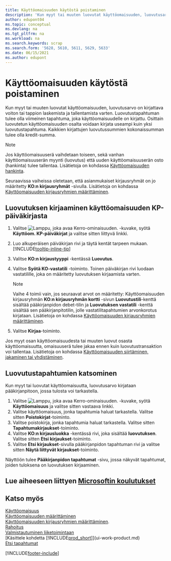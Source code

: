 ```yaml
---
title: Käyttöomaisuuden käytöstä poistaminen
description: 'Kun myyt tai muuten luovutat käyttöomaisuuden, luovutusarvo on kirjattava voiton tai tappion laskemista ja tallentamista varten.'
author: edupont04
ms.topic: conceptual
ms.devlang: na
ms.tgt_pltfrm: na
ms.workload: na
ms.search.keywords: scrap
ms.search.form: '5628, 5610, 5611, 5629, 5633'
ms.date: 06/15/2021
ms.author: edupont
---
```

# <a name="dispose-of-or-retire-fixed-assets"></a>Käyttöomaisuuden käytöstä poistaminen

Kun myyt tai muuten luovutat käyttöomaisuuden, luovutusarvo on kirjattava voiton tai tappion laskemista ja tallentamista varten. Luovutustapahtuman tulee olla viimeinen tapahtuma, joka käyttöomaisuudelle on kirjattu. Osittain luovutetun käyttöomaisuuden osalta voidaan kirjata useampi kuin yksi luovutustapahtuma. Kaikkien kirjattujen luovutussummien kokonaissumman tulee olla kredit-summa.  

> [!NOTE]  
> Jos käyttöomaisuuserä vaihdetaan toiseen, sekä vanhan käyttöomaisuuserän myynti (luovutus) että uuden käyttöomaisuuserän osto (hankinta) tulee tallentaa. Lisätietoja on kohdassa [Käyttöomaisuuden hankinta](fa-how-acquire.md).  

Seuraavissa vaiheissa oletetaan, että asianmukaiset kirjausryhmät on jo määritetty **KO:n kirjausryhmät** -sivulla. Lisätietoja on kohdassa [Käyttöomaisuuden kirjausryhmien määrittäminen](fa-how-setup-general.md#to-set-up-fixed-asset-posting-groups).  

## <a name="to-post-a-disposal-from-the-fixed-asset-gl-journal"></a>Luovutuksen kirjaaminen käyttöomaisuuden KP-päiväkirjasta

1. Valitse ![Lamppu, joka avaa Kerro-ominaisuuden.](media/ui-search/search_small.png "Kerro, mitä haluat tehdä") -kuvake, syötä **Käyttöom. KP-päiväkirjat** ja valitse sitten liittyvä linkki.  
2. Luo alkuperäisen päiväkirjan rivi ja täytä kentät tarpeen mukaan. [!INCLUDE[tooltip-inline-tip](includes/tooltip-inline-tip_md.md)]  
3. Valitse **KO:n kirjaustyyppi** -kentässä **Luovutus**.  
4. Valitse **Syötä KO-vastatili** -toiminto. Toinen päiväkirjan rivi luodaan vastatilille, joka on määritetty luovutuksen kirjaamista varten.  

    > [!NOTE]  
    >  Vaihe 4 toimii vain, jos seuraavat arvot on määritetty: Käyttöomaisuuden kirjausryhmän **KO:n kirjausryhmän kortti** -sivun **Luovutustili**-kenttä sisältää pääkirjanpidon debet-tilin ja **Luovutuksen vastatili** -kenttä sisältää sen pääkirjanpitotilin, jolle vastatilitapahtumien arvonkorotus kirjataan. Lisätietoja on kohdassa [Käyttöomaisuuden kirjausryhmien määrittäminen](fa-how-setup-general.md#to-set-up-fixed-asset-posting-groups).  
5. Valitse **Kirjaa**-toiminto.  

Jos myyt osan käyttöomaisuudesta tai muuten luovut osasta käyttöomaisuutta, omaisuuserä tulee jakaa ennen kuin luovutustransaktion voi tallentaa. Lisätietoja on kohdassa [Käyttöomaisuuden siirtäminen, jakaminen tai yhdistäminen](fa-how-trans-split-combine.md).  

## <a name="to-view-disposal-ledger-entries"></a>Luovutustapahtumien katsominen

Kun myyt tai luovutat käyttöomaisuutta, luovutusarvo kirjataan pääkirjanpitoon, jossa tulosta voi tarkastella.  

1. Valitse ![Lamppu, joka avaa Kerro-ominaisuuden.](media/ui-search/search_small.png "Kerro, mitä haluat tehdä") -kuvake, syötä **Käyttöomaisuus** ja valitse sitten vastaava linkki.  
2. Valitse käyttöomaisuus, jonka tapahtumia haluat tarkastella. Valitse sitten **Poistokirjat**-toiminto.  
3. Valitse poistokirja, jonka tapahtumia haluat tarkastella. Valitse sitten **Tapahtumakirjaukset**-toiminto.  
4. Valitse **KO:n kirjausluokka** -kentässä rivi, joka sisältää **luovutuksen**. Valitse sitten **Etsi kirjaukset**-toiminto.  
5. Valitse **Etsi kirjaukset**-sivulla pääkirjanpidon tapahtuman rivi ja valitse sitten **Näytä liittyvät kirjaukset**-toiminto.  

Näyttöön tulee **Pääkirjanpidon tapahtumat** -sivu, jossa näkyvät tapahtumat, joiden tuloksena on luovutuksen kirjaaminen.  

## <a name="see-related-microsoft-training"></a>Lue aiheeseen liittyen [Microsoftin koulutukset](/training/modules/dispose-fixed-assets/)

## <a name="see-also"></a>Katso myös

[Käyttöomaisuus](fa-manage.md)  
[Käyttöomaisuuden määrittäminen](fa-setup.md)  
[Käyttöomaisuuden kirjausryhmien määrittäminen](fa-how-setup-general.md#to-set-up-fixed-asset-posting-groups).  
[Rahoitus](finance.md)  
[Valmistautuminen liiketoimintaan](ui-get-ready-business.md)  
[Käsittele kohdetta [!INCLUDE[prod_short](includes/prod_short.md)]](ui-work-product.md)  
[Etsi tapahtumat](ui-find-entries.md)  


[!INCLUDE[footer-include](includes/footer-banner.md)]
